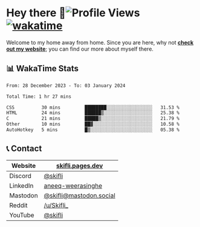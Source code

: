 # Hey there :wave:![Profile Views](https://komarev.com/ghpvc/?username=skifli) [![wakatime](https://wakatime.com/badge/user/b4317b02-0c6d-457b-82a4-a448b8a8d1df.svg)](https://wakatime.com/@b4317b02-0c6d-457b-82a4-a448b8a8d1df)

Welcome to my home away from home. Since you are here, why not [**check out my website**](https://skifli.pages.dev); you can find our more about myself there.

## 📊 WakaTime Stats

<!--START_SECTION:waka-->

```txt
From: 28 December 2023 - To: 03 January 2024

Total Time: 1 hr 27 mins

CSS          30 mins         ████████░░░░░░░░░░░░░░░░░   31.53 %
HTML         24 mins         ██████▒░░░░░░░░░░░░░░░░░░   25.38 %
C            21 mins         █████▒░░░░░░░░░░░░░░░░░░░   21.79 %
Other        10 mins         ██▓░░░░░░░░░░░░░░░░░░░░░░   10.58 %
AutoHotkey   5 mins          █▒░░░░░░░░░░░░░░░░░░░░░░░   05.38 %
```

<!--END_SECTION:waka-->

## 📞 Contact

| Website   | [skifli.pages.dev](https://skifli.pages.dev)                       |
| --------- | ------------------------------------------------------------------ |
| Discord   | [@skifli](https://discord.com/users/1072069875993956372)           |
| LinkedIn  | [aneeq-weerasinghe](https://www.linkedin.com/in/aneeq-weerasinghe) |
| Mastodon  | [@skifli@mastodon.social](https://mastodon.social/@skifli)         |
| Reddit    | [/u/Skifli_](https://www.reddit.com/user/skifli_)                  |
| YouTube   | [@skifli](https://www.youtube.com/channel/@skifli)                 |
